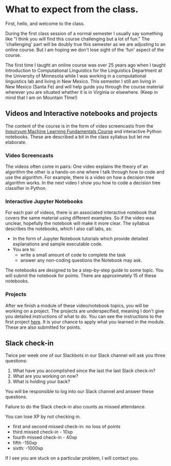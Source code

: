 # What to expect from the class.

First, hello, and welcome to the class.

During the first class session of a normal semester I usually say something like "I think you will find this course challenging but a lot of fun." The 'challenging' part will be doubly true this semester as we are adjusting to an online course. But I am hoping we don't lose sight of the 'fun' aspect of the course.

The first time I taught an online course was over 25 years ago when I taught Introduction to Computational Linguistics for the Linguistics Department at the University of Minnesota while I was working in a computational linguistics lab and living in New Mexico. This semester I still am living in New Mexico (Santa Fe) and will help guide you through the course material wherever you are situated whether it is in Virginia or elsewhere.  (Keep in mind that I am on Mountain TIme!)

## Videos and Interactive notebooks and projects

The content of the course is in the form of  video screencasts from the [Inquiryum Machine Learning Fundamentals Course](http://inquiryum.com/machine-learning/) and interactive Python notebooks. These are described a bit in the class syllabus but let me elaborate.

### Video Screencasts

The videos often come in pairs: One video explains the theory of an algorithm the other is a hands-on one where I talk through how to code and use the algorithm. For example, there is a video on how a decision tree algorithm works. In the next video I show you how to code a decision tree classifier in Python. 

### Interactive Jupyter Notebooks

For each pair of videos, there is an associated interactive notebook that covers the same material using different examples. So if the video was unclear, hopefully the notebook will make it more clear. The syllabus describes the notebooks, which I also call labs, as:

* In the form of Jupyter Notebook tutorials which provide detailed explanations and sample executable code. 
* You are to:
  * write a small amount of code to complete the task
  * answer any non-coding questions the Notebook may ask.

The notebooks are designed to be a step-by-step guide to some topic. You will submit the notebook for points. There are approximately 15 of these notebooks.

### Projects

After we finish a module of these video/notebook topics, you will be working on a project. The projects are underspecified, meaning I don't give you detailed instructions of what to do. You can see the instructions to the first project [here](https://github.com/zacharski/ml-class/blob/master/projects/Bach.md). It is your chance to apply what you learned in the module. These are also submitted for points. 

### 

## Slack check-in

Twice per week one of our Slackbots in our Slack channel will ask you three questions:

1. What have you accomplished since the last the last Slack check-in?
2. What are you working on now?
3. What is holding your back?

You will be responsible to log into our Slack channel and answer these questions.

Failure to do the Slack check-in also counts as missed attendance.

You can lose XP by not checking in. 

- first and second missed check-in: no loss of points
- third missed check-in - 10xp
- fourth missed check-in - 40xp
- fifth -150xp
- sixth: -1000xp



If I see you are stuck on a particular problem, I will contact you.


